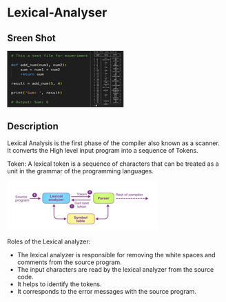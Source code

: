 <h1 id="lexical-analyser">Lexical-Analyser</h1>
<h2 id="sreen-shot">Sreen Shot</h2>
<p><img src="src/screen.jpeg" alt="screen shot" width="270" height="131"></p>
<h2 id="description">Description</h2>
<p>Lexical Analysis is the first phase of the compiler also known as a scanner. It converts the High level input program into a sequence of Tokens.</p>
<p>Token: A lexical token is a sequence of characters that can be treated as a unit in the grammar of the programming languages. </p>
<p><img src="src/lexical-analysis.jpg" alt="lexical analysis" width="350" height="116"></p>
<p>Roles of the Lexical analyzer:</p>
<ul>
<li>The lexical analyzer is responsible for removing the white spaces and comments from the source program.</li>
<li>The input characters are read by the lexical analyzer from the source code.</li>
<li>It helps to identify the tokens.</li>
<li>It corresponds to the error messages with the source program.</li>
</ul>
